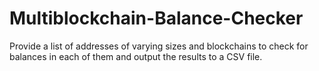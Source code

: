 # Multiblockchain-Balance-Checker
Provide a list of addresses of varying sizes and blockchains to check for balances in each of them and output the results to a CSV file.
